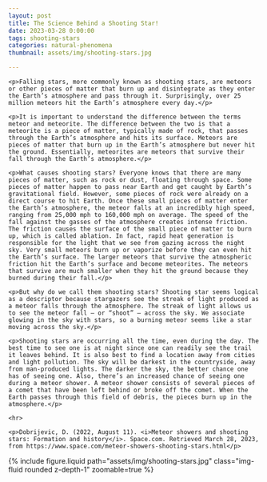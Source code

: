 ```yaml
---
layout: post
title: The Science Behind a Shooting Star!
date: 2023-03-28 0:00:00
tags: shooting-stars
categories: natural-phenomena
thumbnail: assets/img/shooting-stars.jpg

---
```


<div>

    <p>Falling stars, more commonly known as shooting stars, are meteors or other pieces of matter that burn up and disintegrate as they enter the Earth’s atmosphere and pass through it. Surprisingly, over 25 million meteors hit the Earth’s atmosphere every day.</p>

    <p>It is important to understand the difference between the terms meteor and meteorite. The difference between the two is that a meteorite is a piece of matter, typically made of rock, that passes through the Earth’s atmosphere and hits its surface. Meteors are pieces of matter that burn up in the Earth’s atmosphere but never hit the ground. Essentially, meteorites are meteors that survive their fall through the Earth’s atmosphere.</p>

    <p>What causes shooting stars? Everyone knows that there are many pieces of matter, such as rock or dust, floating through space. Some pieces of matter happen to pass near Earth and get caught by Earth’s gravitational field. However, some pieces of rock were already on a direct course to hit Earth. Once these small pieces of matter enter the Earth’s atmosphere, the meteor falls at an incredibly high speed, ranging from 25,000 mph to 160,000 mph on average. The speed of the fall against the gasses of the atmosphere creates intense friction. The friction causes the surface of the small piece of matter to burn up, which is called ablation. In fact, rapid heat generation is responsible for the light that we see from gazing across the night sky. Very small meteors burn up or vaporize before they can even hit the Earth’s surface. The larger meteors that survive the atmospheric friction hit the Earth’s surface and become meteorites. The meteors that survive are much smaller when they hit the ground because they burned during their fall.</p>

    <p>But why do we call them shooting stars? Shooting star seems logical as a descriptor because stargazers see the streak of light produced as a meteor falls through the atmosphere. The streak of light allows us to see the meteor fall — or “shoot” — across the sky. We associate glowing in the sky with stars, so a burning meteor seems like a star moving across the sky.</p>

    <p>Shooting stars are occurring all the time, even during the day. The best time to see one is at night since one can readily see the trail it leaves behind. It is also best to find a location away from cities and light pollution. The sky will be darkest in the countryside, away from man-produced lights. The darker the sky, the better chance one has of seeing one. Also, there’s an increased chance of seeing one during a meteor shower. A meteor shower consists of several pieces of a comet that have been left behind or broke off the comet. When the Earth passes through this field of debris, the pieces burn up in the atmosphere.</p>

    <hr>

    <p>Dobrijevic, D. (2022, August 11). <i>Meteor showers and shooting stars: Formation and history</i>. Space.com. Retrieved March 28, 2023, from https://www.space.com/meteor-showers-shooting-stars.html</p>

</div>

<div class="row mt-3">
    <div class="col-sm mt-3 mt-md-0">
        {% include figure.liquid path="assets/img/shooting-stars.jpg" class="img-fluid rounded z-depth-1" zoomable=true %}
    </div>
</div>
